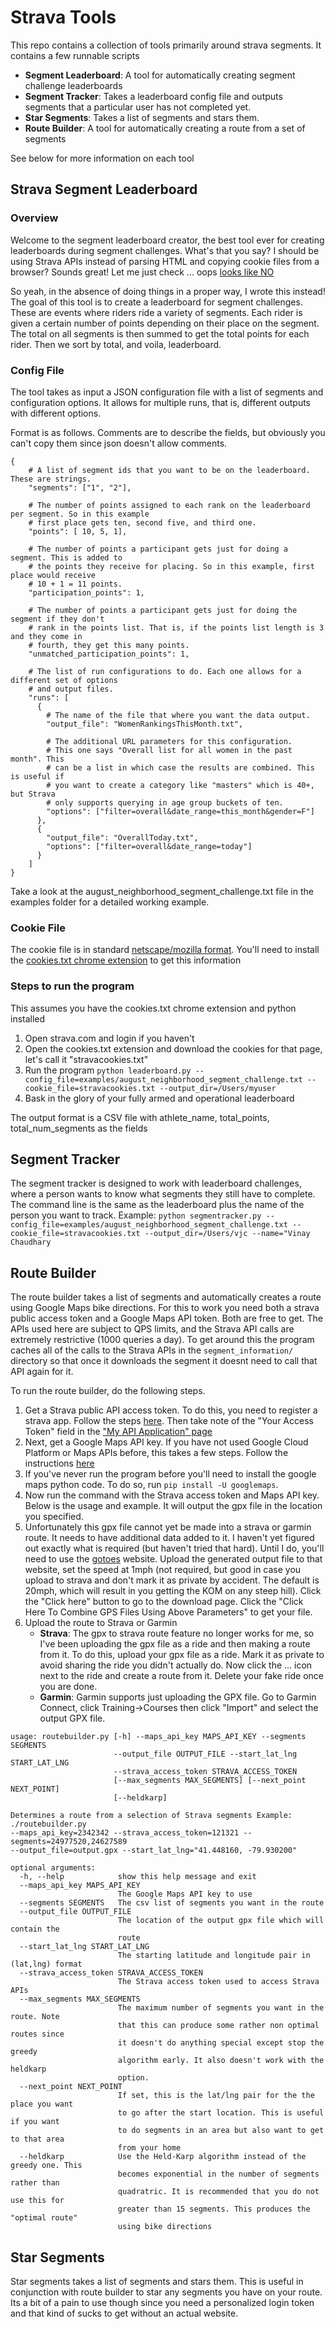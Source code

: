 # Strava Tools

This repo contains a collection of tools primarily around strava segments. It contains a few runnable scripts

* **Segment Leaderboard**: A tool for automatically creating segment challenge leaderboards
* **Segment Tracker**: Takes a leaderboard config file and outputs segments that a particular user has not completed yet.
* **Star Segments**: Takes a list of segments and stars them.
* **Route Builder**: A tool for automatically creating a route from a set of segments

See below for more information on each tool

## Strava Segment Leaderboard

### Overview

Welcome to the segment leaderboard creator, the best tool ever for creating leaderboards during segment challenges. What's that you say? I should be using Strava APIs instead of parsing HTML and copying cookie files from a browser? Sounds great! Let me just check ... oops [looks like NO](https://www.dcrainmaker.com/2020/05/strava-cuts-off-leaderboard-for-free-users-reduces-3rd-party-apps-for-all-and-more.html)

So yeah, in the absence of doing things in a proper way, I wrote this instead! The goal of this tool is to create a leaderboard for segment challenges. These are events where riders ride a variety of segments. Each rider is given a certain number of points depending on their place on the segment. The total on all segments is then summed to get the total points for each rider. Then we sort by total, and voila, leaderboard.

### Config File

The tool takes as input a JSON configuration file with a list of segments and configuration options. It allows for multiple runs, that is, different outputs with different options.

Format is as follows. Comments are to describe the fields, but obviously you can't copy them since json doesn't allow comments.

~~~~
{
    # A list of segment ids that you want to be on the leaderboard. These are strings.
    "segments": ["1", "2"],

    # The number of points assigned to each rank on the leaderboard per segment. So in this example
    # first place gets ten, second five, and third one.
    "points": [ 10, 5, 1],

    # The number of points a participant gets just for doing a segment. This is added to
    # the points they receive for placing. So in this example, first place would receive
    # 10 + 1 = 11 points.
    "participation_points": 1,

    # The number of points a participant gets just for doing the segment if they don't
    # rank in the points list. That is, if the points list length is 3 and they come in
    # fourth, they get this many points.
    "unmatched_participation_points": 1,

    # The list of run configurations to do. Each one allows for a different set of options
    # and output files.
    "runs": [
      {
        # The name of the file that where you want the data output.
        "output_file": "WomenRankingsThisMonth.txt",

        # The additional URL parameters for this configuration.
        # This one says "Overall list for all women in the past month". This
        # can be a list in which case the results are combined. This is useful if
        # you want to create a category like "masters" which is 40+, but Strava
        # only supports querying in age group buckets of ten.
        "options": ["filter=overall&date_range=this_month&gender=F"]
      },
      {
        "output_file": "OverallToday.txt",
        "options": ["filter=overall&date_range=today"]
      }
    ]
}
~~~~

Take a look at the august_neighborhood_segment_challenge.txt file in the examples folder for a detailed working example.

### Cookie File

The cookie file is in standard [netscape/mozilla format](https://xiix.wordpress.com/2006/03/23/mozillafirefox-cookie-format/). You'll need to install the [cookies.txt chrome extension](https://chrome.google.com/webstore/detail/cookiestxt/njabckikapfpffapmjgojcnbfjonfjfg?hl=en) to get this information

### Steps to run the program

This assumes you have the cookies.txt chrome extension and python installed

1. Open strava.com and login if you haven't
2. Open the cookies.txt extension and download the cookies for that page, let's call it "stravacookies.txt"
3. Run the program `python leaderboard.py --config_file=examples/august_neighborhood_segment_challenge.txt --cookie_file=stravacookies.txt --output_dir=/Users/myuser`
4. Bask in the glory of your fully armed and operational leaderboard

The output format is a CSV file with athlete_name, total_points, total_num_segments as the fields

## Segment Tracker

The segment tracker is designed to work with leaderboard challenges, where a person wants to know what segments they still have to complete. The command line is the same
as the leaderboard plus the name of the person you want to track. Example: `python segmentracker.py --config_file=examples/august_neighborhood_segment_challenge.txt --cookie_file=stravacookies.txt --output_dir=/Users/vjc --name="Vinay Chaudhary`

## Route Builder

The route builder takes a list of segments and automatically creates a route using Google Maps bike directions. For this to work you need both a strava public access token and a Google Maps API token. Both are free to get. The APIs used here are
subject to QPS limits, and the Strava API calls are extremely restrictive (1000 queries a day). To get around this the program caches all of the calls to the Strava
APIs in the `segment_information/` directory so that once it downloads the segment
it doesnt need to call that API again for it.

To run the route builder, do the following steps.

1. Get a Strava public API access token. To do this, you need to register a strava app.
Follow the steps [here](https://developers.strava.com/docs/getting-started/#account). Then take note of the "Your Access Token" field in the ["My API Application" page](https://www.strava.com/settings/api)
2. Next, get a Google Maps API key. If you have not used Google Cloud Platform or Maps
APIs before, this takes a few steps. Follow the instructions [here](https://developers.google.com/maps/documentation/directions/get-api-key)
3. If you've never run the program before you'll need to install the google maps python
code. To do so, run `pip install -U googlemaps`.
4. Now run the command with the Strava access token and Maps API key. Below is the usage and example. It will output the gpx file in the location you specified.
5. Unfortunately this gpx file cannot yet be made into a strava or garmin route. It
needs to have additional data added to it. I haven't yet figured out exactly what is
required (but haven't tried that hard). Until I do, you'll need to use the [gotoes](https://gotoes.org/strava/Add_Timestamps_To_GPX.php) website. Upload the generated
output file to that website, set the speed at 1mph (not required, but good in case
you upload to strava and don't mark it as private by accident. The default is 20mph, which will result in you getting the KOM on any steep hill). Click the "Click here"
button to go to the download page. Click the "Click Here To Combine GPS Files Using Above Parameters" to get your file.
6. Upload the route to Strava or Garmin
   * **Strava**: The gpx to strava route feature no longer works for me, so I've been uploading the gpx file as a ride and then making a route from it. To do this, upload your gpx file as a ride. Mark it as private to avoid sharing the ride you didn't actually do. Now click the ... icon next to the ride and create a route from it. Delete your fake ride once you are done.
   * **Garmin**: Garmin supports just uploading the GPX file. Go to Garmin Connect,
  click Training->Courses then click "Import" and select the output GPX file.

~~~~
usage: routebuilder.py [-h] --maps_api_key MAPS_API_KEY --segments SEGMENTS
                       --output_file OUTPUT_FILE --start_lat_lng START_LAT_LNG
                       --strava_access_token STRAVA_ACCESS_TOKEN
                       [--max_segments MAX_SEGMENTS] [--next_point NEXT_POINT]
                       [--heldkarp]

Determines a route from a selection of Strava segments Example: ./routebuilder.py
--maps_api_key=2342342 --strava_access_token=121321 --segments=24977520,24627589
--output_file=output.gpx --start_lat_lng="41.448160, -79.930200"

optional arguments:
  -h, --help            show this help message and exit
  --maps_api_key MAPS_API_KEY
                        The Google Maps API key to use
  --segments SEGMENTS   The csv list of segments you want in the route
  --output_file OUTPUT_FILE
                        The location of the output gpx file which will contain the
                        route
  --start_lat_lng START_LAT_LNG
                        The starting latitude and longitude pair in (lat,lng) format
  --strava_access_token STRAVA_ACCESS_TOKEN
                        The Strava access token used to access Strava APIs
  --max_segments MAX_SEGMENTS
                        The maximum number of segments you want in the route. Note
                        that this can produce some rather non optimal routes since
                        it doesn't do anything special except stop the greedy
                        algorithm early. It also doesn't work with the heldkarp
                        option.
  --next_point NEXT_POINT
                        If set, this is the lat/lng pair for the the place you want
                        to go after the start location. This is useful if you want
                        to do segments in an area but also want to get to that area
                        from your home
  --heldkarp            Use the Held-Karp algorithm instead of the greedy one. This
                        becomes exponential in the number of segments rather than
                        quadratric. It is recommended that you do not use this for
                        greater than 15 segments. This produces the "optimal route"
                        using bike directions
~~~~

## Star Segments

Star segments takes a list of segments and stars them. This is useful in conjunction
with route builder to star any segments you have on your route. Its a bit of a pain to
use though since you need a personalized login token and that kind of sucks to get without an actual website.
